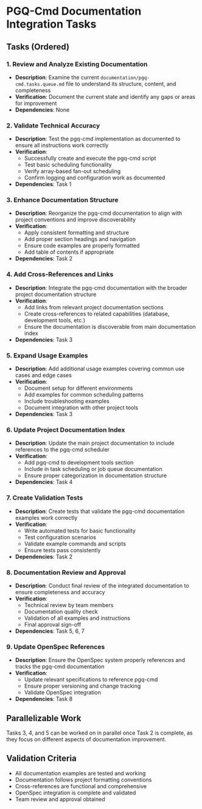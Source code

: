 # PGQ-Cmd Documentation Integration Tasks

## Tasks (Ordered)

### 1. Review and Analyze Existing Documentation
- **Description**: Examine the current `documentation/pgq-cmd.tasks.queue.md` file to understand its structure, content, and completeness
- **Verification**: Document the current state and identify any gaps or areas for improvement
- **Dependencies**: None

### 2. Validate Technical Accuracy
- **Description**: Test the pgq-cmd implementation as documented to ensure all instructions work correctly
- **Verification**:
  - Successfully create and execute the pgq-cmd script
  - Test basic scheduling functionality
  - Verify array-based fan-out scheduling
  - Confirm logging and configuration work as documented
- **Dependencies**: Task 1

### 3. Enhance Documentation Structure
- **Description**: Reorganize the pgq-cmd documentation to align with project conventions and improve discoverability
- **Verification**:
  - Apply consistent formatting and structure
  - Add proper section headings and navigation
  - Ensure code examples are properly formatted
  - Add table of contents if appropriate
- **Dependencies**: Task 2

### 4. Add Cross-References and Links
- **Description**: Integrate the pgq-cmd documentation with the broader project documentation structure
- **Verification**:
  - Add links from relevant project documentation sections
  - Create cross-references to related capabilities (database, development tools, etc.)
  - Ensure the documentation is discoverable from main documentation index
- **Dependencies**: Task 3

### 5. Expand Usage Examples
- **Description**: Add additional usage examples covering common use cases and edge cases
- **Verification**:
  - Document setup for different environments
  - Add examples for common scheduling patterns
  - Include troubleshooting examples
  - Document integration with other project tools
- **Dependencies**: Task 3

### 6. Update Project Documentation Index
- **Description**: Update the main project documentation to include references to the pgq-cmd scheduler
- **Verification**:
  - Add pgq-cmd to development tools section
  - Include in task scheduling or job queue documentation
  - Ensure proper categorization in documentation structure
- **Dependencies**: Task 4

### 7. Create Validation Tests
- **Description**: Create tests that validate the pgq-cmd documentation examples work correctly
- **Verification**:
  - Write automated tests for basic functionality
  - Test configuration scenarios
  - Validate example commands and scripts
  - Ensure tests pass consistently
- **Dependencies**: Task 2

### 8. Documentation Review and Approval
- **Description**: Conduct final review of the integrated documentation to ensure completeness and accuracy
- **Verification**:
  - Technical review by team members
  - Documentation quality check
  - Validation of all examples and instructions
  - Final approval sign-off
- **Dependencies**: Task 5, 6, 7

### 9. Update OpenSpec References
- **Description**: Ensure the OpenSpec system properly references and tracks the pgq-cmd documentation
- **Verification**:
  - Update relevant specifications to reference pgq-cmd
  - Ensure proper versioning and change tracking
  - Validate OpenSpec integration
- **Dependencies**: Task 8

## Parallelizable Work

Tasks 3, 4, and 5 can be worked on in parallel once Task 2 is complete, as they focus on different aspects of documentation improvement.

## Validation Criteria

- All documentation examples are tested and working
- Documentation follows project formatting conventions
- Cross-references are functional and comprehensive
- OpenSpec integration is complete and validated
- Team review and approval obtained